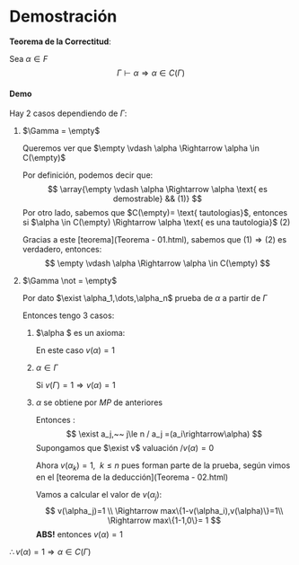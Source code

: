 # Demostración

**Teorema de la Correctitud**: 

Sea $\alpha \in F$ 
$$
\Gamma \vdash \alpha  \Rightarrow \alpha \in C(\Gamma)
$$

#### Demo

Hay 2 casos dependiendo de $\Gamma$:

1. $\Gamma = \empty$

   Queremos ver que $\empty \vdash \alpha \Rightarrow \alpha \in C(\empty)$

   Por definición, podemos decir que:
   $$
   \array{\empty \vdash \alpha \Rightarrow \alpha \text{ es demostrable} && (1)}
   $$
   Por otro lado, sabemos que $C(\empty)= \text{ tautologias}$, entonces si $\alpha \in C(\empty) \Rightarrow \alpha \text{ es una tautologia}$ $(2)$

   Gracias a este [teorema](Teorema - 01.html), sabemos que $(1)\Rightarrow (2)$ es verdadero, entonces:
   $$
   \empty \vdash \alpha \Rightarrow \alpha \in C(\empty)
   $$

2. $\Gamma \not = \empty$

   Por dato $\exist \alpha_1,\dots,\alpha_n$ prueba de $\alpha$ a partir de $\Gamma$

   Entonces tengo 3 casos:

   1. $\alpha $ es un axioma:

      En este caso $v(\alpha)=1$

   2. $\alpha \in \Gamma$

      Si $v(\Gamma)=1 \Rightarrow v(\alpha )=1$

   3. $\alpha$ se obtiene por $MP$ de anteriores

      Entonces :
      $$
      \exist a_j,~~ j\le n / a_j =(a_i\rightarrow\alpha)
      $$
      Supongamos que $\exist v$ valuación $/ v(\alpha)=0$

      Ahora $v(\alpha_k)=1, ~~k\le n$ pues forman parte de la prueba, según vimos en el [teorema de la deducción](Teorema - 02.html) 

      Vamos a calcular el valor de $v(\alpha_j)$:
      $$
      v(\alpha_j)=1 \\
      \Rightarrow max\{1-v(\alpha_i),v(\alpha)\}=1\\
      \Rightarrow max\{1-1,0\}= 1
      $$
      **ABS!** entonces $v(\alpha)=1$

$\therefore v(\alpha)=1 \Rightarrow \alpha \in C(\Gamma)$

